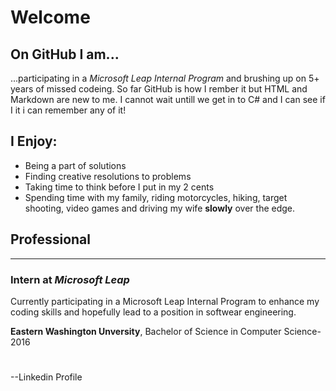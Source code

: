 # Welcome
## On GitHub I am...
...participating in a *Microsoft Leap Internal Program* and brushing up on 5+ years of missed codeing. So far GitHub is how I rember it but HTML and Markdown are new to me. I cannot wait untill we get in to C# and I can see if I it i can remember any of it!

## I Enjoy:
- Being a part of solutions
- Finding creative resolutions to problems
- Taking time to think before I put in my 2 cents
- Spending time with my family, riding motorcycles, hiking, target shooting, video games and driving my wife **slowly** over the edge.


## Professional
---
<!--Add Microsoft Logo-->
### Intern at *Microsoft Leap*
Currently participating in a Microsoft Leap Internal Program to enhance my coding skills and hopefully lead to a position in softwear engineering. 

<!--Add EWU Logo-->
**Eastern Washington Unversity**, Bachelor of Science in Computer Science-2016
#

--Linkedin Profile

<!--
**StMather/StMather** is a ✨ _special_ ✨ repository because its `README.md` (this file) appears on your GitHub profile.


Project objectives
-Demonstrate comprehension of markdown syntax through -implementing all project requirements
-Learn through reading documentation (in this case, reading markdown documentation)
-Clone and manage a local git repository
-Make commits with atomic commit messages
-Push changes to remote repository

Project requirement
{}
-Make a minimum of four commits (Recommend making at least one commit for each profile section).
-Use four heading tags (Hint: # Creates an H1 heading).
-Have bold text
-Have italic text
-Make a list
-Add a link to your LinkedIn profile
-Add an image (The image may be of anything--your cat, an icon, etc.).
}
-Project outline
-Your profile page should have these sections.
{
--I’m currently learning or On GitHub I am
---Discuss the reason(s) you are on GitHub.
--I enjoy
---Talk about your interests--technical or non-technical
--Professional
---List at least one professional experience or position that relates to coding. Keep this section brief. You may get inspiration from your LinkedIn profile page.
}
Project notes
-In this project you do not need to create multiple branches. You may make changes to the main branch and push changes from your local main branch to the remote main branch. Using multiple branches is optional.
-You will be revisiting your GitHub profile page and making updates after this week. On the one hand, make your profile page presentable. On the other hand, don't spend too much time on the markdown file.
-The most challenging part of this project may be including an image. You may experiment or ask others for help in including an image.
-->
